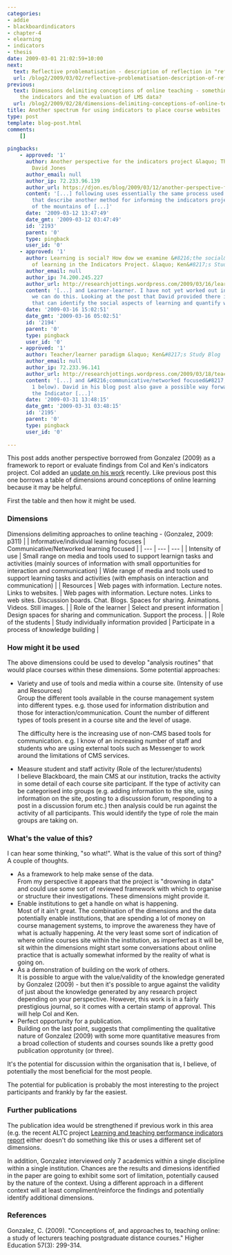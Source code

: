 ```yaml
---
categories:
- addie
- blackboardindicators
- chapter-4
- elearning
- indicators
- thesis
date: 2009-03-01 21:02:59+10:00
next:
  text: Reflective problematisation - description of reflection in "reflective alignment"?
  url: /blog2/2009/03/02/reflective-problematisation-description-of-reflection-in-reflective-alignment/
previous:
  text: Dimensions delimiting conceptions of online teaching - something to guide
    the indicators and the evaluation of LMS data?
  url: /blog2/2009/02/28/dimensions-delimiting-conceptions-of-online-teaching-something-to-guide-the-indicators-and-the-evaluation-of-lms-data/
title: Another spectrum for using indicators to place course websites
type: post
template: blog-post.html
comments:
    []
    
pingbacks:
    - approved: '1'
      author: Another perspective for the indicators project &laquo; The Weblog of (a)
        David Jones
      author_email: null
      author_ip: 72.233.96.139
      author_url: https://djon.es/blog/2009/03/12/another-perspective-for-the-indicators-project/
      content: '[...] following uses essentially the same process used in a previous post
        that describe another method for informing the indicators project&#8217;s use
        of the mountains of [...]'
      date: '2009-03-12 13:47:49'
      date_gmt: '2009-03-12 03:47:49'
      id: '2193'
      parent: '0'
      type: pingback
      user_id: '0'
    - approved: '1'
      author: Learning is social? How dow we examine &#8216;the social&#8217; aspects
        of learning in the Indicators Project. &laquo; Ken&#8217;s Study Blog
      author_email: null
      author_ip: 74.200.245.227
      author_url: http://researchjottings.wordpress.com/2009/03/16/learning-is-social-how-dow-we-examine-the-social-aspects-of-learning-in-the-indicators-project/
      content: '[...] and Learner-learner. I have not yet worked out in my own head how
        we can do this. Looking at the post that David provided there is a way forward
        that can identify the social aspects of learning and quantify what we have [...]'
      date: '2009-03-16 15:02:51'
      date_gmt: '2009-03-16 05:02:51'
      id: '2194'
      parent: '0'
      type: pingback
      user_id: '0'
    - approved: '1'
      author: Teacher/learner paradigm &laquo; Ken&#8217;s Study Blog
      author_email: null
      author_ip: 72.233.96.141
      author_url: http://researchjottings.wordpress.com/2009/03/18/teacherlearner-paradigm/
      content: '[...] and &#8216;communicative/networked focused&#8217;&#8221; (see Table
        1 below). David in his blog post also gave a possible way forward with part of
        the Indicator [...]'
      date: '2009-03-31 13:48:15'
      date_gmt: '2009-03-31 03:48:15'
      id: '2195'
      parent: '0'
      type: pingback
      user_id: '0'
    
---
```

This post adds another perspective borrowed from Gonzalez (2009) as a framework to report or evaluate findings from Col and Ken's indicators project. Col added an [update on his work](http://beerc.wordpress.com/2009/03/01/indicators-update-february/) recently. Like previous post this one borrows a table of dimensions around conceptions of online learning because it may be helpful.

First the table and then how it might be used.

### Dimensions

Dimensions delimiting approaches to online teaching - (Gonzalez, 2009: p311)
|  | Informative/individual learning focuses | Communicative/Networked learning focused |
| --- | --- | --- |
| Intensity of use | Small range on media and tools used to support learnign tasks and activities (mainly sources of information with small opportunities for interaction and communication) | Wide range of media and tools used to support learning tasks and activities (with emphasis on interaction and communication) |
| Resources | Web pages with information. Lecture notes. Links to websites. | Web pages with information. Lecture notes. Links to web sites. Discussion boards. Chat. Blogs. Spaces for sharing. Animations. Videos. Still images. |
| Role of the learner | Select and present information | Design spaces for sharing and communication. Support the process. |
| Role of the students | Study individually information provided | Participate in a process of knowledge building |

### How might it be used

The above dimensions could be used to develop "analysis routines" that would place courses within these dimensions. Some potential approaches:

- Variety and use of tools and media within a course site. (Intensity of use and Resources)  
    Group the different tools available in the course management system into different types. e.g. those used for information distribution and those for interaction/communication. Count the number of different types of tools present in a course site and the level of usage.
    
    The difficulty here is the increasing use of non-CMS based tools for communication. e.g. I know of an increasing number of staff and students who are using external tools such as Messenger to work around the limitations of CMS services.
    
- Measure student and staff activity (Role of the lecturer/students)  
    I believe Blackboard, the main CMS at our institution, tracks the activity in some detail of each course site participant. If the type of activity can be categorised into groups (e.g. adding information to the site, using information on the site, posting to a discussion forum, responding to a post in a discussion forum etc.) then analysis could be run against the activity of all participants. This would identify the type of role the main groups are taking on.

### What's the value of this?

I can hear some thinking, "so what!". What is the value of this sort of thing? A couple of thoughts.

- As a framework to help make sense of the data.  
    From my perspective it appears that the project is "drowning in data" and could use some sort of reviewed framework with which to organise or structure their investigations. These dimensions might provide it.
- Enable institutions to get a handle on what is happening.  
    Most of it ain't great. The combination of the dimensions and the data potentially enable institutions, that are spending a lot of money on course management systems, to improve the awareness they have of what is actually happening. At the very least some sort of indication of where online courses site within the institution, as imperfect as it will be, sit within the dimensions might start some conversations about online practice that is actually somewhat informed by the reality of what is going on.
- As a demonstration of building on the work of others.  
    It is possible to argue with the value/validity of the knowledge generated by Gonzalez (2009) - but then it's possible to argue against the validity of just about the knowledge generated by any research project depending on your perspective. However, this work is in a fairly prestigious journal, so it comes with a certain stamp of approval. This will help Col and Ken.
- Perfect opportunity for a publication.  
    Building on the last point, suggests that complimenting the qualitative nature of Gonzalez (2009) with some more quantitative measures from a broad collection of students and courses sounds like a pretty good publication opprotunity (or three).

It's the potential for discussion within the organisation that is, I believe, of potentially the most beneficial for the most people.

The potential for publication is probably the most interesting to the project participants and frankly by far the easiest.

### Further publications

The publication idea would be strengthened if previous work in this area (e.g. the recent ALTC project [Learning and teaching performance indicators report](http://www.altc.edu.au/carrick/webdav/site/carricksite/users/siteadmin/public/grants_cg_report_itgenerated_qut_feb09.pdf) either doesn't do something like this or uses a different set of dimensions.

In addition, Gonzalez interviewed only 7 academics within a single discipline within a single institution. Chances are the results and dimesions identified in the paper are going to exhibit some sort of limitation, potentially caused by the nature of the context. Using a different approach in a different context will at least compliment/reinforce the findings and potentially identify additional dimensions.

### References

Gonzalez, C. (2009). "Conceptions of, and approaches to, teaching online: a study of lecturers teaching postgraduate distance courses." Higher Education 57(3): 299-314.